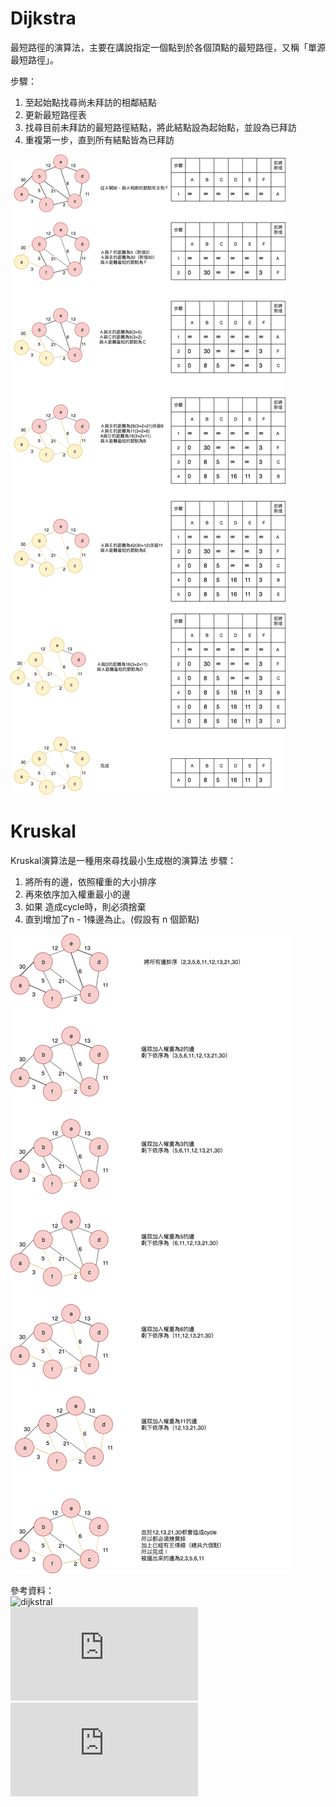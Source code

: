 # Dijkstra
最短路徑的演算法，主要在講說指定一個點到於各個頂點的最短路徑，又稱「單源最短路徑」。

步驟：  
1. 至起始點找尋尚未拜訪的相鄰結點  
2. 更新最短路徑表  
3. 找尋目前未拜訪的最短路徑結點，將此結點設為起始點，並設為已拜訪   
4. 重複第一步，直到所有結點皆為已拜訪 

![](https://github.com/hsuanwen0114/sharon8811437/blob/master/dijkstra/dijkstra.png)  


 # Kruskal
 Kruskal演算法是一種用來尋找最小生成樹的演算法
 步驟：
1. 將所有的邊，依照權重的大小排序  
2. 再來依序加入權重最小的邊  
3. 如果 造成cycle時，則必須捨棄  
4. 直到增加了n - 1條邊為止。(假設有 n 個節點)  

![](https://github.com/hsuanwen0114/sharon8811437/blob/master/dijkstra/kruskal.png)  

參考資料：  
![dijkstral](https://ithelp.ithome.com.tw/articles/10209593)  
![dijkstral流程圖參考](http://www.csie.ntnu.edu.tw/~u91029/Path.html)  
![kruskal流程圖參考](http://nthucad.cs.nthu.edu.tw/~yyliu/personal/nou/04ds/kruskal.html)  
